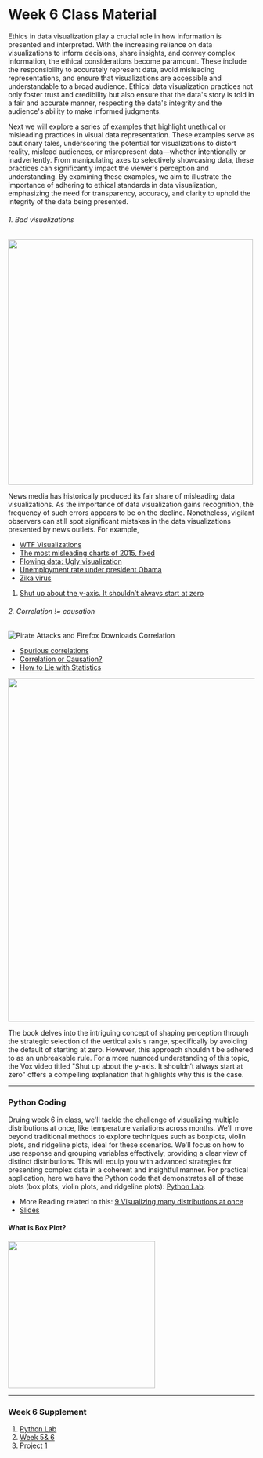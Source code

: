# Week 6 Class Material 

Ethics in data visualization play a crucial role in how information is presented and interpreted. With the increasing reliance on data visualizations to inform decisions, share insights, and convey complex information, the ethical considerations become paramount. These include the responsibility to accurately represent data, avoid misleading representations, and ensure that visualizations are accessible and understandable to a broad audience. Ethical data visualization practices not only foster trust and credibility but also ensure that the data's story is told in a fair and accurate manner, respecting the data's integrity and the audience's ability to make informed judgments.

Next we  will explore a series of examples that highlight unethical or misleading practices in visual data representation. These examples serve as cautionary tales, underscoring the potential for visualizations to distort reality, mislead audiences, or misrepresent data—whether intentionally or inadvertently. From manipulating axes to selectively showcasing data, these practices can significantly impact the viewer's perception and understanding. By examining these examples, we aim to illustrate the importance of adhering to ethical standards in data visualization, emphasizing the need for transparency, accuracy, and clarity to uphold the integrity of the data being presented.

###### 1. Bad visualizations
<img src="media/tumblr_33c3e7e0e29ad852b247e1b7883976bb_ae291ea5_1280.jpg" height="500">




News media has historically produced its fair share of misleading data visualizations. As the importance of data visualization gains recognition, the frequency of such errors appears to be on the decline. Nonetheless, vigilant observers can still spot significant mistakes in the data visualizations presented by news outlets. For example,

- [WTF Visualizations](http://viz.wtf/)
- [The most misleading charts of 2015, fixed](http://qz.com/580859/the-most-misleading-charts-of-2015-fixed/)
- [Flowing data: Ugly visualization](http://flowingdata.com/category/visualization/ugly-visualization/)
- [Unemployment rate under president Obama](http://flowingdata.com/2011/12/12/fox-news-still-makes-awesome-charts/)
- [Zika virus](https://twitter.com/NickatFP/status/765035980759797760/photo/1)
1. [Shut up about the y-axis. It shouldn’t always start at zero](https://www.youtube.com/watch?v=14VYnFhBKcY)


######  2. Correlation != causation

![Pirate Attacks and Firefox Downloads Correlation](media/2204_pirate-attacks-globally_correlates-with_google-searches-for-download-firefox.svg)


- [Spurious correlations](http://www.tylervigen.com/spurious-correlations)
- [Correlation or Causation?](http://www.bloomberg.com/bw/magazine/correlation-or-causation-12012011-gfx.html)
- [How to Lie with Statistics](http://www.amazon.com/How-Lie-Statistics-Darrell-Huff/dp/0393310728)



<img src="media/71ASFP9sBXL._SL1200_.jpg" height="700">

The book delves into the intriguing concept of shaping perception through the strategic selection of the vertical axis's range, specifically by avoiding the default of starting at zero. However, this approach shouldn't be adhered to as an unbreakable rule. For a more nuanced understanding of this topic, the Vox video titled "Shut up about the y-axis. It shouldn’t always start at zero" offers a compelling explanation that highlights why this is the case.

---------
### Python Coding 
Druing week 6 in class, we'll tackle the challenge of visualizing multiple distributions at once, like temperature variations across months. We'll move beyond traditional methods to explore techniques such as boxplots, violin plots, and ridgeline plots, ideal for these scenarios. We'll focus on how to use response and grouping variables effectively, providing a clear view of distinct distributions. This will equip you with advanced strategies for presenting complex data in a coherent and insightful manner. For practical application, here we have the Python code that demonstrates all of these plots (box plots, violin plots, and ridgeline plots): [Python Lab](Week6_Temperature_Lincoln.ipynb).
- More Reading related to this: [9 Visualizing many distributions at once](https://clauswilke.com/dataviz/boxplots-violins.html)
- [Slides](https://wilkelab.org/DSC385/slides/visualizing-distributions-2.html#1)






#### What is Box Plot?
<img src="media/what-is-a-boxplot.png" height="300">


-------
### Week 6 Supplement
1. [Python Lab](Week6_Temperature_Lincoln.ipynb)
2. [Week 5& 6](Week_5&6_Python_Assignment.md)
4. [Project 1](Project1.md)




